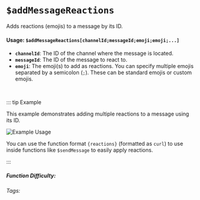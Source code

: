 # `$addMessageReactions`

Adds reactions (emojis) to a message by its ID.

#### Usage: `$addMessageReactions[channelId;messageId;emoji;emoji;...]`

*   **`channelId`**: The ID of the channel where the message is located.
*   **`messageId`**: The ID of the message to react to.
*   **`emoji`**: The emoji(s) to add as reactions. You can specify multiple emojis separated by a semicolon (`;`). These can be standard emojis or custom emojis.

<br/>

::: tip Example

This example demonstrates adding multiple reactions to a message using its ID.

![Example Usage](https://cdn.discordapp.com/attachments/914682255346118687/940728413315027014/Screenshot_20220208185842.jpg)

You can use the function format `{reactions}` (formatted as `curl`) to use inside functions like `$sendMessage` to easily apply reactions.

:::

##### Function Difficulty: <Badge type="tip" text="Easy" vertical="middle" />

###### Tags: <Badge type="tip" text="add" vertical="middle" /> <Badge type="tip" text="message" vertical="middle" /> <Badge type="tip" text="reactions" vertical="middle" />